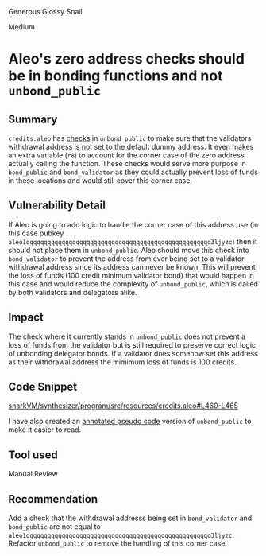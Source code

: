 Generous Glossy Snail

Medium

# Aleo's zero address checks should be in bonding functions and not `unbond_public`

## Summary

`credits.aleo` has [checks]([](https://github.com/sherlock-audit/2024-05-aleo/blob/main/snarkVM/synthesizer/program/src/resources/credits.aleo#L460-L465)) in `unbond_public` to make sure that the validators withdrawal address is not set to the default dummy address. It even makes an extra variable (`r8`) to account for the corner case of the zero address actually calling the function. These checks would serve more purpose in `bond_public` and `bond_validator` as they could actually prevent loss of funds in these locations and would still cover this corner case.

## Vulnerability Detail

If Aleo is going to add logic to handle the corner case of this address use (in this case pubkey `aleo1qqqqqqqqqqqqqqqqqqqqqqqqqqqqqqqqqqqqqqqqqqqqqqqqqqqq3ljyzc`) then it should not place them in `unbond_public`. Aleo should move this check into `bond_validator` to prevent the address from ever being set to a validator withdrawal address since its address can never be known. This will prevent the loss of funds (100 credit minimum validator bond) that would happen in this case and would reduce the complexity of `unbond_public`, which is called by both validators and delegators alike.

## Impact

The check where it currently stands in `unbond_public` does not prevent a loss of funds from the validator but is still required to preserve correct logic of unbonding delegator bonds. If a validator does somehow set this address as their withdrawal address the mimimum loss of funds is 100 credits.

## Code Snippet

[snarkVM/synthesizer/program/src/resources/credits.aleo#L460-L465](https://github.com/sherlock-audit/2024-05-aleo/blob/main/snarkVM/synthesizer/program/src/resources/credits.aleo#L460-L465)

I have also created an [annotated pseudo code](https://gist.github.com/infosecual/d6a8442c18c987b195364fd51f359cc8) version of `unbond_public` to make it easier to read.

## Tool used

Manual Review

## Recommendation

Add a check that the withdrawal addresss being set in `bond_validator` and `bond_public` are not equal to `aleo1qqqqqqqqqqqqqqqqqqqqqqqqqqqqqqqqqqqqqqqqqqqqqqqqqqqq3ljyzc`. Refactor `unbond_public` to remove the handling of this corner case.